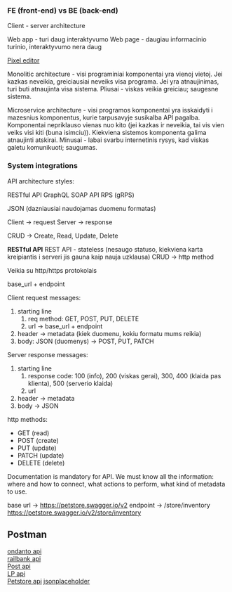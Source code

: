 ### FE (front-end) vs BE (back-end)

Client - server architecture

Web app - turi daug interaktyvumo 
Web page - daugiau informacinio turinio, interaktyvumo nera daug

[Pixel editor](https://pixlr.com/editor/)

Monolitic architecture - visi programiniai komponentai yra vienoj vietoj. Jei kazkas neveikia, greiciausiai neveiks visa programa. Jei yra atnaujinimas, turi buti atnaujinta visa sistema. Pliusai - viskas veikia greiciau; saugesne sistema.

Microservice architecture - visi programos komponentai yra isskaidyti i mazesnius komponentus, kurie tarpusavyje susikalba API pagalba. Komponentai nepriklauso vienas nuo kito (jei kazkas ir neveikia, tai vis vien veiks visi kiti (buna isimciu)). Kiekviena sistemos komponenta galima atnaujinti atskirai. Minusai - labai svarbu internetinis rysys, kad viskas galetu komunikuoti; saugumas.

### System integrations

API architecture styles:

RESTful API
GraphQL 
SOAP API
RPS (gRPS)

JSON (dazniausiai naudojamas duomenu formatas)

Client -> request 
Server -> response

CRUD -> Create, Read, Update, Delete

**RESTful API** 
REST API - stateless (nesaugo statuso, kiekviena karta kreipiantis i serveri jis gauna kaip nauja uzklausa)
CRUD -> http method 

Veikia su http/https protokolais

base_url + endpoint

Client request messages:
1. starting line
    1. req method: GET, POST, PUT, DELETE
    2. url -> base_url + endpoint
2. header -> metadata (kiek duomenu, kokiu formatu mums reikia)
3. body: JSON (duomenys) -> POST, PUT, PATCH

Server response messages:
1. starting line 
    1. response code: 100 (info), 200 (viskas gerai), 300, 400 (klaida pas klienta), 500 (serverio klaida)
    2. url
2. header -> metadata
3. body -> JSON

http methods:
* GET (read)
* POST (create)
* PUT (update)
* PATCH (update)
* DELETE (delete)

Documentation is mandatory for API.
We must know all the information: where and how to connect, what actions to perform, what kind of metadata to use.

base url -> https://petstore.swagger.io/v2
endpoint -> /store/inventory
https://petstore.swagger.io/v2/store/inventory

## Postman

[ondanto api](https://verifid.ondato.com/swagger/index.html)  
[railbank api](https://docs.railsr.com/)  
[Post api](https://postapi.lt/documentation)  
[LP api](https://www.post.lt/api-verslui)  
[Petstore api](https://petstore.swagger.io/) 
[jsonplaceholder](https://jsonplaceholder.typicode.com) 